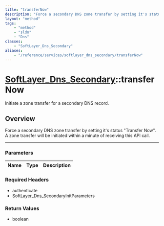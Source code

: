 ```yaml
---
title: "transferNow"
description: "Force a secondary DNS zone transfer by setting it's status 'Transfer Now'.  A zone transfer will be initiated within a m... "
layout: "method"
tags:
    - "method"
    - "sldn"
    - "Dns"
classes:
    - "SoftLayer_Dns_Secondary"
aliases:
    - "/reference/services/softlayer_dns_secondary/transferNow"
---
```

# [SoftLayer_Dns_Secondary](/reference/services/SoftLayer_Dns_Secondary)::transferNow


Initiate a zone transfer for a secondary DNS record.


## Overview 
Force a secondary DNS zone transfer by setting it's status "Transfer Now".  A zone transfer will be initiated within a minute of receiving this API call. 

-----

### Parameters 
|Name | Type | Description |
| --- | --- | --- |


### Required Headers
* authenticate
* SoftLayer_Dns_SecondaryInitParameters


### Return Values
* boolean




